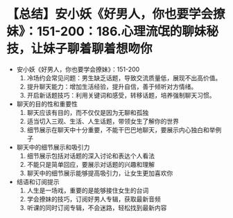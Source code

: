 # 【总结】安小妖《好男人，你也要学会撩妹》：151-200：186.心理流氓的聊妹秘技，让妹子聊着聊着想吻你

-   安小妖《好男人，你也要学会撩妹》：151-200
    1.  冷场约会常见问题：男生缺乏话题，导致交流质量低，展现不出高价值。
    2.  提升聊天能力：增加生活经验，提升自信，善于倾听对方情绪。
    3.  开启新话题技巧：利用关键词和感受，转移话题，培养强制聊天习惯。
-   聊天的目的性和重要性
    1.  聊天应该有目的，而不仅仅是因为无聊和孤独
    2.  适当切入三观、生活、人生话题，带领女生了解你的世界
    3.  细节展示在聊天中十分重要，不能干巴巴地聊天，要展示内心独白和举例子
-   聊天中的细节展示和吸引力
    1.  细节展示包括对话题的深入讨论和表达个人看法
    2.  不能只是简单回应，要展示对话题的兴趣和理解
    3.  聊天中的细节展示能够提高吸引力，让女生更加喜欢你
-   结语和订阅提示
    1.  人生是一场戏，重要的是能够接住女生的台词
    2.  学会撩妹的技巧，订阅好男人专辑，获取最新音频
    3.  听课的同时订阅专辑，不会迷路，轻松找到最新内容